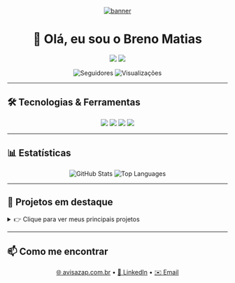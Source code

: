 <!-- ====== BANNER FUTURISTA COM “Capsule Render” ====== -->
<p align="center">
  <a href="https://github.com/brenomatia">
    <img src="https://capsule-render.vercel.app/api?type=waving&color=0A192F,0F1624&height=200&section=header&text=Breno%20Matias&fontSize=60&animation=twinkling" alt="banner"/>
  </a>
</p>

<h1 align="center">👋 Olá, eu sou o Breno Matias</h1>
<p align="center">
  <img src="https://img.shields.io/badge/Role-Desenvolvedor_Laravel-FF2D20?style=for-the-badge&logo=laravel&logoColor=white"/>
  <img src="https://img.shields.io/badge/Experiência-2.5%20anos-00FF9F?style=for-the-badge"/>
</p>

<p align="center">
  <img src="https://img.shields.io/github/followers/brenomatia?label=Seguidores&style=flat-square&color=00FF9F" alt="Seguidores"/>
  <img src="https://komarev.com/ghpvc/?username=brenomatia&style=flat-square&color=00FF9F" alt="Visualizações"/>
</p>

---

## 🛠 Tecnologias & Ferramentas  
<p align="center">
  <img src="https://img.shields.io/badge/PHP-777BB4?style=for-the-badge&logo=php&logoColor=white"/>
  <img src="https://img.shields.io/badge/Laravel-FF2D20?style=for-the-badge&logo=laravel&logoColor=white"/>
  <img src="https://img.shields.io/badge/MySQL-4479A1?style=for-the-badge&logo=mysql&logoColor=white"/>
  <img src="https://img.shields.io/badge/JavaScript-F7DF1E?style=for-the-badge&logo=javascript&logoColor=black"/>
  <!-- adicione mais badges se quiser -->
</p>

---

## 📊 Estatísticas  
<p align="center">
  <img src="https://github-readme-stats.vercel.app/api?username=brenomatia&show_icons=true&theme=vision-friendly-dark&hide_border=true" alt="GitHub Stats"/>
  <img src="https://github-readme-stats.vercel.app/api/top-langs/?username=brenomatia&layout=compact&theme=vision-friendly-dark&hide_border=true" alt="Top Languages"/>
</p>

---

## 🚀 Projetos em destaque  
<details>
  <summary>👉 Clique para ver meus principais projetos</summary>
  
  | Projeto                             | Tech         | Descrição                                 |
  | ----------------------------------- | ------------ | ----------------------------------------- |
  | [sistema-doacao-laravel](https://github.com/brenomatia/sistema-doacao-laravel)     | PHP, CSS     | Plataforma de doações com dashboard admin. |
  | [projeto-ordem-servico](https://github.com/brenomatia/projeto-ordem-servico) | JavaScript   | Gerenciamento completo de ordens de serviço. |
  | [avisazap](https://github.com/brenomatia/avisazap)           | Node.js, Express | Automações de atendimento via WhatsApp.    |

</details>

---

## 📫 Como me encontrar  
<p align="center">
  <a href="https://avisazap.com.br">🌐 avisazap.com.br</a> •
  <a href="https://www.linkedin.com/in/breno-mendonça-matias">🔗 LinkedIn</a> •
  <a href="mailto:brenomendoncamatias@gmail.com">✉️ Email</a>
</p>
